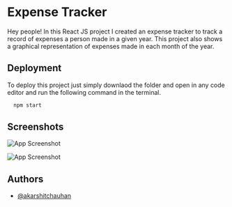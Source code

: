 
# Expense Tracker

Hey people! In this React JS project I created an expense tracker
to track a record of expenses a person made in a given year.
This project also shows a graphical representation of expenses made
in each month of the year.


## Deployment

To deploy this project just simply downlaod the folder and open in
any code editor and run the following command in the terminal.

```bash
  npm start
```
## Screenshots

![App Screenshot](https://github.com/akarshitchauhan/Expense-Tracker/blob/main/Screenshots/Screenshot%202023-01-07%20222103.jpg?raw=true)

![App Screenshot](https://github.com/akarshitchauhan/Expense-Tracker/blob/main/Screenshots/Screenshot%202023-01-07%20222103.jpg?raw=true)

## Authors

- [@akarshitchauhan](https://github.com/akarshitchauhan)

